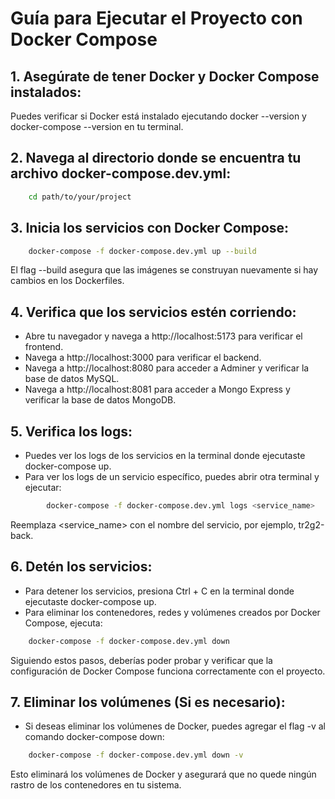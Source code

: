 # Guía para Ejecutar el Proyecto con Docker Compose

## 1. Asegúrate de tener Docker y Docker Compose instalados:
Puedes verificar si Docker está instalado ejecutando docker --version y docker-compose --version en tu terminal.

## 2. Navega al directorio donde se encuentra tu archivo docker-compose.dev.yml:
```bash
    cd path/to/your/project
```

## 3. Inicia los servicios con Docker Compose:
```bash
    docker-compose -f docker-compose.dev.yml up --build
```
El flag --build asegura que las imágenes se construyan nuevamente si hay cambios en los Dockerfiles.

## 4. Verifica que los servicios estén corriendo:
- Abre tu navegador y navega a http://localhost:5173 para verificar el frontend.
- Navega a http://localhost:3000 para verificar el backend.
- Navega a http://localhost:8080 para acceder a Adminer y verificar la base de datos MySQL.
- Navega a http://localhost:8081 para acceder a Mongo Express y verificar la base de datos MongoDB.

## 5. Verifica los logs:
- Puedes ver los logs de los servicios en la terminal donde ejecutaste docker-compose up.
- Para ver los logs de un servicio específico, puedes abrir otra terminal y ejecutar:
```bash	
        docker-compose -f docker-compose.dev.yml logs <service_name>
```
Reemplaza <service_name> con el nombre del servicio, por ejemplo, tr2g2-back.

## 6. Detén los servicios:
- Para detener los servicios, presiona Ctrl + C en la terminal donde ejecutaste docker-compose up.
- Para eliminar los contenedores, redes y volúmenes creados por Docker Compose, ejecuta:
```bash
    docker-compose -f docker-compose.dev.yml down
```
Siguiendo estos pasos, deberías poder probar y verificar que la configuración de Docker Compose funciona correctamente con el proyecto.

## 7. Eliminar los volúmenes (Si es necesario):
- Si deseas eliminar los volúmenes de Docker, puedes agregar el flag -v al comando docker-compose down:
```bash
    docker-compose -f docker-compose.dev.yml down -v
```
Esto eliminará los volúmenes de Docker y asegurará que no quede ningún rastro de los contenedores en tu sistema.